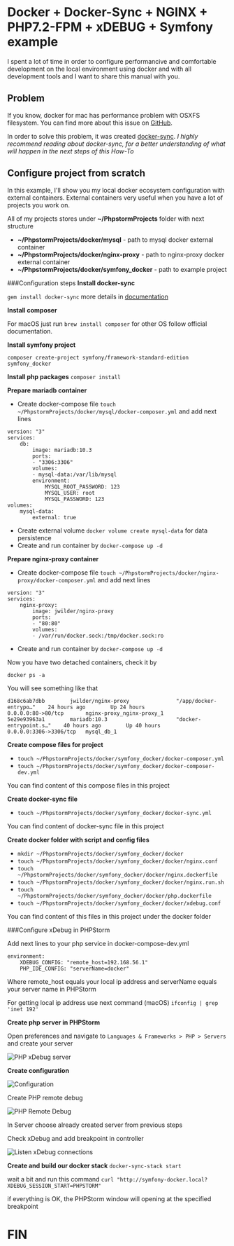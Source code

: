 Docker + Docker-Sync + NGINX + PHP7.2-FPM + xDEBUG + Symfony example
========================
I spent a lot of time in order to configure performancive and comfortable development on the local environment using docker and
with all development tools and I want to share this manual with you.

Problem
-------
If you know, docker for mac has performance problem with OSXFS filesystem.
You can find more about this issue on [GitHub](https://github.com/docker/for-mac/issues/77).

In order to solve this problem, it was created [docker-sync](http://docker-sync.io/).
_I highly recommend reading about docker-sync, for a better understanding of what will happen in the next steps of this How-To_

Configure project from scratch
------------------------------
In this example, I'll show you my local docker ecosystem configuration with external
containers. External containers very useful when you have a lot of projects you work on.

All of my projects stores under **~/PhpstormProjects** folder with next structure

- **~/PhpstormProjects/docker/mysql** - path to mysql docker external container
- **~/PhpstormProjects/docker/nginx-proxy** - path to nginx-proxy docker external container
- **~/PhpstormProjects/docker/symfony_docker** - path to example project

###Configuration steps
**Install docker-sync**

`gem install docker-sync` more details in [documentation](https://github.com/EugenMayer/docker-sync/wiki/1.-Installation)

**Install composer**

For macOS just run `brew install composer` for other OS follow official documentation.

**Install symfony project** 

`composer create-project symfony/framework-standard-edition symfony_docker`

**Install php packages**
`composer install`

**Prepare mariadb container**
- Create docker-compose file `touch ~/PhpstormProjects/docker/mysql/docker-composer.yml`
and add next lines
```
version: "3"
services:
    db:
        image: mariadb:10.3
        ports:
        - "3306:3306"
        volumes:
        - mysql-data:/var/lib/mysql
        environment:
            MYSQL_ROOT_PASSWORD: 123
            MYSQL_USER: root
            MYSQL_PASSWORD: 123
volumes:
    mysql-data:
        external: true
```
- Create external volume `docker volume create mysql-data` for data persistence
- Create and run container by `docker-compose up -d`

**Prepare nginx-proxy container**
- Create docker-compose file `touch ~/PhpstormProjects/docker/nginx-proxy/docker-composer.yml`
and add next lines
```
version: "3"
services:
    nginx-proxy:
        image: jwilder/nginx-proxy
        ports:
        - "80:80"
        volumes:
        - /var/run/docker.sock:/tmp/docker.sock:ro
```
- Create and run container by `docker-compose up -d`

Now you have two detached containers, check it by

`docker ps -a`

You will see something like that
```
d168c6ab7dbb        jwilder/nginx-proxy               "/app/docker-entrypo…"    24 hours ago        Up 24 hours                   0.0.0.0:80->80/tcp       nginx-proxy_nginx-proxy_1
5e29e93963a1        mariadb:10.3                      "docker-entrypoint.s…"    40 hours ago        Up 40 hours                   0.0.0.0:3306->3306/tcp   mysql_db_1
```

**Create compose files for project**
- `touch ~/PhpstormProjects/docker/symfony_docker/docker-composer.yml`
- `touch ~/PhpstormProjects/docker/symfony_docker/docker-composer-dev.yml`

You can find content of this compose files in this project

**Create docker-sync file**
- `touch ~/PhpstormProjects/docker/symfony_docker/docker-sync.yml`

You can find content of docker-sync file in this project

**Create docker folder with script and config files**
- `mkdir ~/PhpstormProjects/docker/symfony_docker/docker`
- `touch ~/PhpstormProjects/docker/symfony_docker/docker/nginx.conf`
- `touch ~/PhpstormProjects/docker/symfony_docker/docker/nginx.dockerfile`
- `touch ~/PhpstormProjects/docker/symfony_docker/docker/nginx.run.sh`
- `touch ~/PhpstormProjects/docker/symfony_docker/docker/php.dockerfile`
- `touch ~/PhpstormProjects/docker/symfony_docker/docker/xdebug.conf`

You can find content of this files in this project under the docker folder

###Configure xDebug in PHPStorm

Add next lines to your php service in docker-compose-dev.yml
```
environment:
    XDEBUG_CONFIG: "remote_host=192.168.56.1"
    PHP_IDE_CONFIG: "serverName=docker"
```

Where remote_host equals your local ip address and serverName equals your server name in PHPStorm

For getting local ip address use next command (macOS)
`ifconfig | grep 'inet 192'`

**Create php server in PHPStorm**

Open preferences and navigate to
`Languages & Frameworks > PHP > Servers` and create your server

![PHP xDebug server](https://monosnap.com/image/GohOPdpbFKsrmffjMP6yXfWnQFZT2D.png)

**Create configuration**

![Configuration](https://monosnap.com/image/J25i63NMGtXt4wD02klLEBsEjFXLUQ.png)

Create PHP remote debug

![PHP Remote Debug](https://monosnap.com/image/kmoUyTuHDrJSbiKg0piJLlfDb62Qvh.png)

In Server choose already created server from previous steps

Check xDebug and add breakpoint in controller

![Listen xDebug connections](https://monosnap.com/image/ndEJk3HzqooHCCtsb8PCRt03zmQMbO.png)

**Create and build our docker stack**
`docker-sync-stack start`

wait a bit and run this command
`curl "http://symfony-docker.local?XDEBUG_SESSION_START=PHPSTORM"`

if everything is OK, the PHPStorm window will opening at the specified breakpoint


FIN 
===
